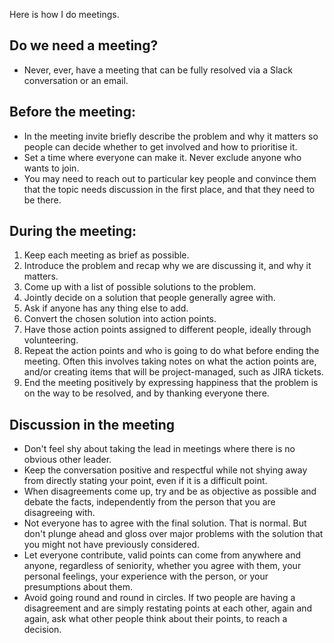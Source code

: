 Here is how I do meetings.

## Do we need a meeting?
* Never, ever, have a meeting that can be fully resolved via a Slack conversation or an email.

## Before the meeting:
* In the meeting invite briefly describe the problem and why it matters so people can decide whether to get involved and how to prioritise it.
* Set a time where everyone can make it. Never exclude anyone who wants to join.
* You may need to reach out to particular key people and convince them that the topic needs discussion in the first place, and that they need to be there.

## During the meeting:
1. Keep each meeting as brief as possible.
2. Introduce the problem and recap why we are discussing it, and why it matters.
3. Come up with a list of possible solutions to the problem.
4. Jointly decide on a solution that people generally agree with.
5. Ask if anyone has any thing else to add.
6. Convert the chosen solution into action points.
7. Have those action points assigned to different people, ideally through volunteering.
8. Repeat the action points and who is going to do what before ending the meeting. Often this involves taking notes on what the action points are, and/or creating items that will be project-managed, such as JIRA tickets.
9. End the meeting positively by expressing happiness that the problem is on the way to be resolved, and by thanking everyone there.

## Discussion in the meeting
* Don't feel shy about taking the lead in meetings where there is no obvious other leader.
* Keep the conversation positive and respectful while not shying away from directly stating your point, even if it is a difficult point.
* When disagreements come up, try and be as objective as possible and debate the facts, independently from the person that you are disagreeing with.
* Not everyone has to agree with the final solution. That is normal. But don't plunge ahead and gloss over major problems with the solution that you might not have previously considered.
* Let everyone contribute, valid points can come from anywhere and anyone, regardless of seniority, whether you agree with them, your personal feelings, your experience with the person, or your presumptions about them.
* Avoid going round and round in circles. If two people are having a disagreement and are simply restating points at each other, again and again, ask what other people think about their points, to reach a decision.

